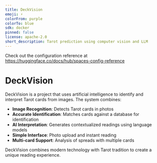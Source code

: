 ```yaml
---
title: DeckVision
emoji: ⚡
colorFrom: purple
colorTo: blue
sdk: docker
pinned: false
license: apache-2.0
short_description: Tarot prediction using computer vision and LLM
---
```


Check out the configuration reference at https://huggingface.co/docs/hub/spaces-config-reference
# DeckVision

DeckVision is a project that uses artificial intelligence to identify and interpret Tarot cards from images. The system combines:

- **Image Recognition**: Detects Tarot cards in photos
- **Accurate Identification**: Matches cards against a database for identification
- **AI Interpretation**: Generates contextualized readings using language models
- **Simple Interface**: Photo upload and instant reading
- **Multi-card Support**: Analysis of spreads with multiple cards

DeckVision combines modern technology with Tarot tradition to create a unique reading experience.
